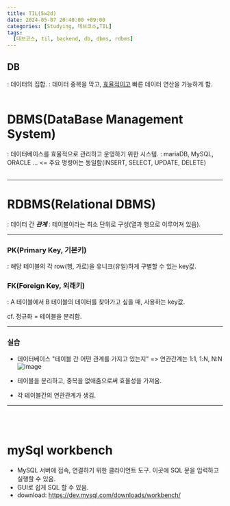 ```yaml
---
title: TIL(5w2d)
date: 2024-05-07 20:40:00 +09:00
categories: [Studying, 데브코스,TIL]
tags: 
  [데브코스, til, backend, db, dbms, rdbms]
---
```


## DB
: 데이터의 집합.
: 데이터 중복을 막고, <u>효율적이고</u> 빠른 데이터 연산을 가능하게 함.
<br><br>

# DBMS(DataBase Management System)
: 데이터베이스를 효율적으로 관리하고 운영하기 위한 시스템.
: mariaDB, MySQL, ORACLE ... <= 주요 명령어는 동일함(INSERT, SELECT, UPDATE, DELETE)
<br><br>

---

# RDBMS(Relational DBMS)
: 데이터 간 ***관계***
: 테이블이라는 최소 단위로 구성(열과 행으로 이루어져 있음).

---

### PK(Primary Key, 기본키)
: 해당 테이블의 각 row(행, 가로)을 유니크(유일)하게 구별할 수 있는 key값.
### FK(Foreign Key, 외래키)
: A 테이블에서 B 테이블의 데이터를 찾아가고 싶을 때, 사용하는 key값.

cf. 정규화 = 테이블을 분리함.

---

### 실습
- 데이터베이스 "테이블 간 어떤 관계를 가지고 있는지" => 연관간계는 1:1, 1:N, N:N
![image](https://github.com/hwinareun/hwi-coding/assets/165121326/f52f5dcc-c304-4d9e-8b80-e18e942d604c)

- 테이블을 분리하고, 중복을 없애줌으로써 효율성을 가져옴.
- 각 테이블간의 연관관계가 생김.
---
<br><br>

# mySql workbench
- MySQL 서버에 접속, 연결하기 위한 클라이언트 도구. 이곳에 SQL 문을 입력하고 실행할 수 있음.
- GUI로 쉽게 SQL 할 수 있음.
- download: https://dev.mysql.com/downloads/workbench/


